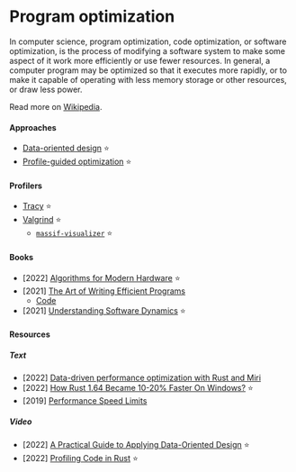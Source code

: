 # Program optimization

In computer science, program optimization, code optimization, or software optimization, is the process of modifying a software system to make some aspect of it work more efficiently or use fewer resources. In general, a computer program may be optimized so that it executes more rapidly, or to make it capable of operating with less memory storage or other resources, or draw less power.

Read more on [Wikipedia](https://en.wikipedia.org/wiki/Program_optimization).

#### Approaches
- [Data-oriented design](https://en.wikipedia.org/wiki/Data-oriented_design) ⭐
- [Profile-guided optimization](https://en.wikipedia.org/wiki/Profile-guided_optimization) ⭐

#### Profilers
- [Tracy](https://github.com/wolfpld/tracy) ⭐
- [Valgrind](https://en.wikipedia.org/wiki/Valgrind) ⭐
    - [`massif-visualizer`](https://github.com/KDE/massif-visualizer) ⭐

#### Books
- [2022] [Algorithms for Modern Hardware](https://en.algorithmica.org/hpc) ⭐
- [2021] [The Art of Writing Efficient Programs](https://www.packtpub.com/product/the-art-of-writing-efficient-programs/9781800208117)
    - [Code](https://github.com/PacktPublishing/The-Art-of-Writing-Efficient-Programs)
- [2021] [Understanding Software Dynamics](https://www.amazon.de/gp/product/0137589735) ⭐

#### Resources

##### Text
- [2022] [Data-driven performance optimization with Rust and Miri](https://medium.com/source-and-buggy/data-driven-performance-optimization-with-rust-and-miri-70cb6dde0d35)
- [2022] [How Rust 1.64 Became 10-20% Faster On Windows?](https://tomaszs2.medium.com/how-rust-1-64-became-10-20-faster-on-windows-3a8bb5e81d70) ⭐
- [2019] [Performance Speed Limits](https://travisdowns.github.io/blog/2019/06/11/speed-limits.html)

##### Video
- [2022] [A Practical Guide to Applying Data-Oriented Design](https://media.handmade-seattle.com/practical-data-oriented-design) ⭐
- [2022] [Profiling Code in Rust](https://www.youtube.com/watch?v=JRMOIE_wAFk) ⭐
